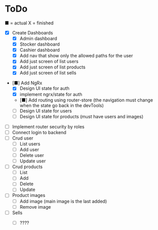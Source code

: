 # ToDo

■ = actual
X = finished

- [X] Create Dashboards
  - [X] Admin dashboard
  - [X] Stocker dashboard
  - [X] Cashier dashboard
  - [X] Add nav that show only the allowed paths for the user
  - [X] Add just screen of list users
  - [X] Add just screen of list products
  - [X] Add just screen of list sells
- [■] Add NgRx
  - [X] Design UI state for auth
  - [X] implement ngrx/state for auth
  - [■] Add routing using router-store (the navigation must change when the state go back in the devTools)
  - [ ] Design UI state for users
  - [ ] Design UI state for products (must have users and images)
- [ ] Implement router security by roles
- [ ] Connect login to backend
- [ ] Crud user
  - [ ] List users
  - [ ] Add user
  - [ ] Delete user
  - [ ] Update user
- [ ] Crud products
  - [ ] List
  - [ ] Add
  - [ ] Delete
  - [ ] Update
- [ ] Product images
  - [ ] Add image (main image is the last added)
  - [ ] Remove image
- [ ] Sells
  - [ ] ????


